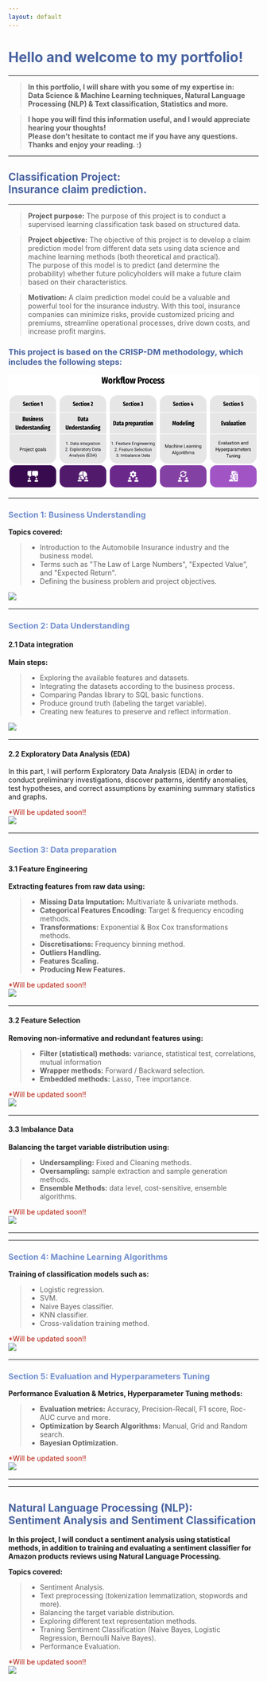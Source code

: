```yaml
---
layout: default
---
```



# <span style="color:#4863A0">Hello and welcome to my portfolio!</span>
------------------------------------------------------------

>**In this portfolio, I will share with you some of my expertise in: <br>
>Data Science & Machine Learning techniques, Natural Language Processing (NLP) & Text classification, Statistics and more.** <br>

>**I hope you will find this information useful, and I would appreciate hearing your thoughts! <br>
>Please don't hesitate to contact me if you have any questions. <br>
>Thanks and enjoy your reading. :)**

------------------------------------------------------------
## <span style="color:#4863A0">Classification Project:<br> Insurance claim prediction.</span>
------------------------------------------------------------
> **Project purpose:** The purpose of this project is to conduct a supervised learning classification task based on structured data.  <br>

> **Project objective:** The objective of this project is to develop a claim prediction model from different data sets using data science and machine learning  methods (both theoretical and practical).<br> The purpose of this model is to predict (and determine the probability) whether future policyholders will make a future claim based on their characteristics.

> **Motivation:** A claim prediction model could be a valuable and powerful tool for the insurance industry. With this tool, insurance companies can minimize risks, provide customized pricing and premiums, streamline operational processes, drive down costs, and increase profit margins.

### <span style="color:#4863A0">This project is based on the CRISP-DM methodology, which includes the following steps:</span>
![](/assets/img/wf1.png)
                                                      
------------------------------------------------------------

### <span style="color:#728FCE">Section 1: Business Understanding</span>
**Topics covered:**
>- Introduction to the Automobile Insurance industry and the business model.
>- Terms such as "The Law of Large Numbers", "Expected Value", and "Expected Return".
>- Defining the business problem and project objectives.


[![](https://img.shields.io/badge/GitHub-Business%20Understanding%20explanation-blue?logo=Github)](https://github.com/Roni-N/Insurance-claim-prediction/blob/gh-pages/Section%201%20Business%20Understanding/(ICP)%200.%20Business%20Understanding..ipynb)

------------------------------------------------------------
### <span style="color:#728FCE">Section 2: Data Understanding</span>
#### **2.1 Data integration**
**Main steps:**
>- Exploring the available features and datasets.
>- Integrating the datasets according to the business process.
>- Comparing Pandas library to SQL basic functions.
>- Produce ground truth (labeling the target variable). 
>- Creating new features to preserve and reflect information.

[![](https://img.shields.io/badge/GitHub-2.1%20Data%20integration%20Code-blue?logo=Github)](https://github.com/Roni-N/Insurance-claim-prediction/blob/gh-pages/Section%202%20Data%20Understanding/2.1%20Data%20integration/(ICP)%201.%20Data%20Grouping%20and%20Aggregation..ipynb)

************************************************************

#### **2.2 Exploratory Data Analysis (EDA)** 

In this part, I will perform Exploratory Data Analysis (EDA) in order to conduct preliminary investigations, discover patterns, identify anomalies, test hypotheses, and correct assumptions by examining summary statistics and graphs.

<span style="color:#B21807"> *Will be updated soon!!</span> <br>
[![](https://img.shields.io/badge/GitHub-2.2%20Exploratory%20Data%20Analysis%20Code-red?logo=Github)]()

***

### <span style="color:#728FCE">Section 3: Data preparation </span>

#### **3.1 Feature Engineering** 

**Extracting features from raw data using:**
>- **Missing Data Imputation:** Multivariate & univariate methods.
>- **Categorical Features Encoding:** Target & frequency encoding methods.
>- **Transformations:** Exponential & Box Cox transformations methods.
>- **Discretisations:** Frequency binning method.
>- **Outliers Handling.** 
>- **Features Scaling.**
>- **Producing New Features.**

<span style="color:#B21807"> *Will be updated soon!!</span> <br>
[![](https://img.shields.io/badge/GitHub-3.1%20Feature%20Engineering%20Code-red?logo=Github)]()

************************************************************
#### **3.2 Feature Selection** 

**Removing non-informative and redundant features using:**
>- **Filter (statistical) methods:** variance, statistical test, correlations, mutual information
>- **Wrapper methods:** Forward / Backward selection.
>- **Embedded methods:** Lasso, Tree importance.

<span style="color:#B21807"> *Will be updated soon!!</span> <br>
[![](https://img.shields.io/badge/GitHub-3.2%20Feature%20Selection%20Code-red?logo=Github)]()

************************************************************
#### **3.3 Imbalance Data** 

**Balancing the target variable distribution using:**
>- **Undersampling:** Fixed and Cleaning methods.
>- **Oversampling:** sample extraction and sample generation methods.
>- **Ensemble Methods:** data level, cost-sensitive, ensemble algorithms.

<span style="color:#B21807"> *Will be updated soon!!</span> <br>
[![](https://img.shields.io/badge/GitHub-3.3%20Imbalance%20Data%20Code-red?logo=Github)]()

************************************************************

------------------------------------------------------------
### <span style="color:#728FCE">Section 4: Machine Learning Algorithms </span> <br>
**Training of classification models such as:**
>- Logistic regression.
>- SVM.
>- Naive Bayes classifier. 
>- KNN classifier. 
>- Cross-validation training method.

<span style="color:#B21807"> *Will be updated soon!!</span> <br>
[![](https://img.shields.io/badge/GitHub-4%20ML%20Modeling%20Code-red?logo=Github)]()

------------------------------------------------------------
### <span style="color:#728FCE">Section 5: Evaluation and Hyperparameters Tuning  </span><br>

**Performance Evaluation & Metrics, Hyperparameter Tuning methods:**
>- **Evaluation metrics:** Accuracy, Precision-Recall, F1 score, Roc-AUC curve and more.
>- **Optimization by Search Algorithms:** Manual, Grid and Random search.
>- **Bayesian Optimization.**

<span style="color:#B21807"> *Will be updated soon!!</span> <br>
[![](https://img.shields.io/badge/GitHub-5%20Evaluation%20and%20Hyperparameters%20Tuning%20Code-red?logo=Github)]()

------------------------------------------------------------



------------------------------------------------------------
## <span style="color:#4863A0">Natural Language Processing (NLP): <br> Sentiment Analysis and Sentiment Classification</span> <br>
**In this project, I will conduct a sentiment analysis using statistical methods, in addition to training and evaluating a sentiment classifier for Amazon products reviews using Natural Language Processing.** <br>

**Topics covered:**
>- Sentiment Analysis.
>- Text preprocessing (tokenization lemmatization, stopwords and more).
>- Balancing the target variable distribution.
>- Exploring different text representation methods.
>- Traning Sentiment Classification (Naive Bayes, Logistic Regression, Bernoulli Naive Bayes).
>- Performance Evaluation.

<span style="color:#B21807"> *Will be updated soon!!</span> <br>
[![](https://img.shields.io/badge/GitHub-%20Sentiment%20Analysis%20And%20Classification%20Code-red?logo=Github)]()


